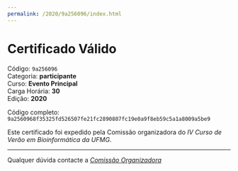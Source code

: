 ```yaml
---
permalink: /2020/9a256096/index.html
---
```


# Certificado Válido

Código: `9a256096`<br>
Categoria: **participante**<br>
Curso: **Evento Principal**<br>
Carga Horária: **30**<br>
Edição: **2020**<br>


Código completo: `9a2560968f35325fd526507fe21fc2890807fc19e0a9f8eb59c5a1a8009a5be9`


Este certificado foi expedido pela Comissão organizadora do *IV Curso de Verão em Bioinformática da UFMG*.

----

Qualquer dúvida contacte a [_Comissão Organizadora_](<mailto:cursobioinfoufmg@gmail.com$subject=[Certificados]>)

